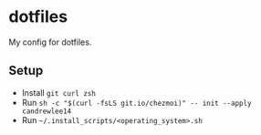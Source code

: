 # dotfiles
My config for dotfiles.

## Setup
- Install `git curl zsh`
- Run `sh -c "$(curl -fsLS git.io/chezmoi)" -- init --apply candrewlee14`
- Run `~/.install_scripts/<operating_system>.sh`
